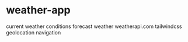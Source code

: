 # weather-app
current weather conditions
forecast weather
weatherapi.com
tailwindcss
geolocation navigation

